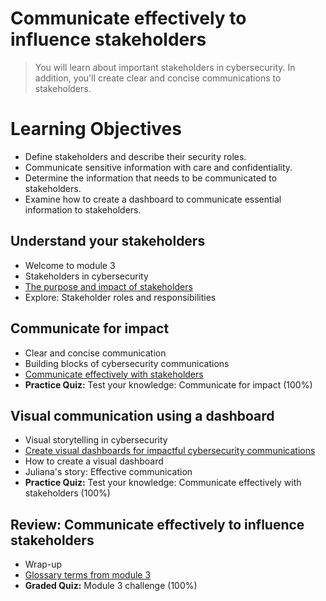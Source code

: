 # Communicate effectively to influence stakeholders
> You will learn about important stakeholders in cybersecurity. In addition, you'll create clear and concise communications to stakeholders.
# Learning Objectives
- Define stakeholders and describe their security roles.
- Communicate sensitive information with care and confidentiality.
- Determine the information that needs to be communicated to stakeholders.
- Examine how to create a dashboard to communicate essential information to stakeholders.
## Understand your stakeholders
- Welcome to module 3
- Stakeholders in cybersecurity
- [The purpose and impact of stakeholders](https://github.com/KailaniBailey/Google-Cybersecurity-Professional-Certificate/tree/main/Course%208:%20Put%20It%20to%20Work:%20Prepare%20for%20Cybersecurity%20Jobs/Communicate%20effectively%20to%20influence%20stakeholders/The%20purpose%20and%20impact%20of%20stakeholders)
- Explore: Stakeholder roles and responsibilities
## Communicate for impact
- Clear and concise communication
- Building blocks of cybersecurity communications
- [Communicate effectively with stakeholders](https://github.com/KailaniBailey/Google-Cybersecurity-Professional-Certificate/tree/main/Course%208:%20Put%20It%20to%20Work:%20Prepare%20for%20Cybersecurity%20Jobs/Communicate%20effectively%20to%20influence%20stakeholders/Communicate%20effectively%20with%20stakeholders)
- **Practice Quiz:** Test your knowledge: Communicate for impact (100%)
## Visual communication using a dashboard
- Visual storytelling in cybersecurity
- [Create visual dashboards for impactful cybersecurity communications](https://github.com/KailaniBailey/Google-Cybersecurity-Professional-Certificate/tree/main/Course%208:%20Put%20It%20to%20Work:%20Prepare%20for%20Cybersecurity%20Jobs/Communicate%20effectively%20to%20influence%20stakeholders/Create%20visual%20dashboards%20for%20impactful%20cybersecurity%20communications)
- How to create a visual dashboard
- Juliana's story: Effective communication
- **Practice Quiz:** Test your knowledge: Communicate effectively with stakeholders (100%)
## Review: Communicate effectively to influence stakeholders
- Wrap-up
- [Glossary terms from module 3](https://github.com/KailaniBailey/Google-Cybersecurity-Professional-Certificate/tree/main/Course%208:%20Put%20It%20to%20Work:%20Prepare%20for%20Cybersecurity%20Jobs/Communicate%20effectively%20to%20influence%20stakeholders/Glossary%20terms%20from%20module%203)
- **Graded Quiz:** Module 3 challenge (100%)
